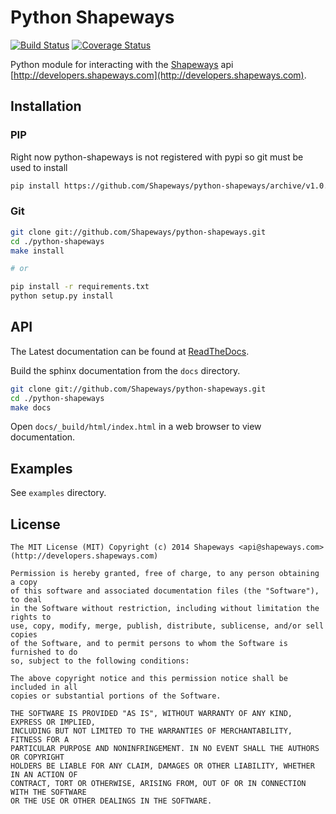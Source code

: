 Python Shapeways
================

[![Build Status](https://travis-ci.org/Shapeways/python-shapeways.png?branch=master)](https://travis-ci.org/Shapeways/python-shapeways)
[![Coverage Status](https://coveralls.io/repos/Shapeways/python-shapeways/badge.png?branch=master)](https://coveralls.io/r/Shapeways/python-shapeways?branch=master)

Python module for interacting with the [Shapeways](http://www.shapeways.com) api [http://developers.shapeways.com](http://developers.shapeways.com).

## Installation
### PIP
Right now python-shapeways is not registered with pypi so git must be used to install

```bash
pip install https://github.com/Shapeways/python-shapeways/archive/v1.0.0.tar.gz
```

### Git
```bash
git clone git://github.com/Shapeways/python-shapeways.git
cd ./python-shapeways
make install

# or

pip install -r requirements.txt
python setup.py install
```

## API

The Latest documentation can be found at [ReadTheDocs](http://pyton-shapeways.readthedocs.org).

Build the sphinx documentation from the `docs` directory.

```bash
git clone git://github.com/Shapeways/python-shapeways.git
cd ./python-shapeways
make docs
```

Open `docs/_build/html/index.html` in a web browser to view documentation.

## Examples
See `examples` directory.

## License
```
The MIT License (MIT) Copyright (c) 2014 Shapeways <api@shapeways.com> (http://developers.shapeways.com)

Permission is hereby granted, free of charge, to any person obtaining a copy
of this software and associated documentation files (the "Software"), to deal
in the Software without restriction, including without limitation the rights to
use, copy, modify, merge, publish, distribute, sublicense, and/or sell copies
of the Software, and to permit persons to whom the Software is furnished to do
so, subject to the following conditions:

The above copyright notice and this permission notice shall be included in all
copies or substantial portions of the Software.

THE SOFTWARE IS PROVIDED "AS IS", WITHOUT WARRANTY OF ANY KIND, EXPRESS OR IMPLIED,
INCLUDING BUT NOT LIMITED TO THE WARRANTIES OF MERCHANTABILITY, FITNESS FOR A
PARTICULAR PURPOSE AND NONINFRINGEMENT. IN NO EVENT SHALL THE AUTHORS OR COPYRIGHT
HOLDERS BE LIABLE FOR ANY CLAIM, DAMAGES OR OTHER LIABILITY, WHETHER IN AN ACTION OF
CONTRACT, TORT OR OTHERWISE, ARISING FROM, OUT OF OR IN CONNECTION WITH THE SOFTWARE
OR THE USE OR OTHER DEALINGS IN THE SOFTWARE.
```
